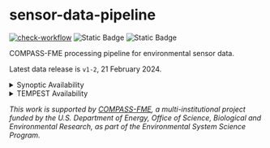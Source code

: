 # sensor-data-pipeline

<!-- badges: start -->
[![check-workflow](https://github.com/COMPASS-DOE/sensor-data-pipeline/actions/workflows/check-workflow.yaml/badge.svg)](https://github.com/COMPASS-DOE/sensor-data-pipeline/actions/workflows/check-workflow.yaml)
![Static Badge](https://img.shields.io/badge/ESS_DIVE-TEMPEST-violet?style=flat&link=https%3A%2F%2Fdoi.org%2F10.15485%2F2479200)
![Static Badge](https://img.shields.io/badge/ESS_DIVE-Synoptic-violet?style=flat&link=https%3A%2F%2Fdoi.org%2F10.15485%2F2439400)

<!-- badges: end -->

COMPASS-FME processing pipeline for environmental sensor data.

Latest data release is `v1-2`, 21 February 2024.

<details>
<summary>
Synoptic Availability
</summary>
  
<img src="https://github.com/user-attachments/assets/8b492152-4583-4dca-a8c4-9da26635a040" width="700" height="600">
<img src="https://github.com/user-attachments/assets/36cb1b77-73bd-484e-8f86-470084ed65a4" width="700" height="300">

</details>

<details>
<summary>
TEMPEST Availability
</summary>
  
<img src="https://github.com/user-attachments/assets/6853a97d-70a0-40b5-89f2-bb9749ed07a2" width="700" height="300">

</details>

_This work is supported by [COMPASS-FME](https://compass.pnnl.gov), a
multi-institutional project funded by the U.S. Department of Energy,
Office of Science, Biological and Environmental Research, as part of the
Environmental System Science Program._
